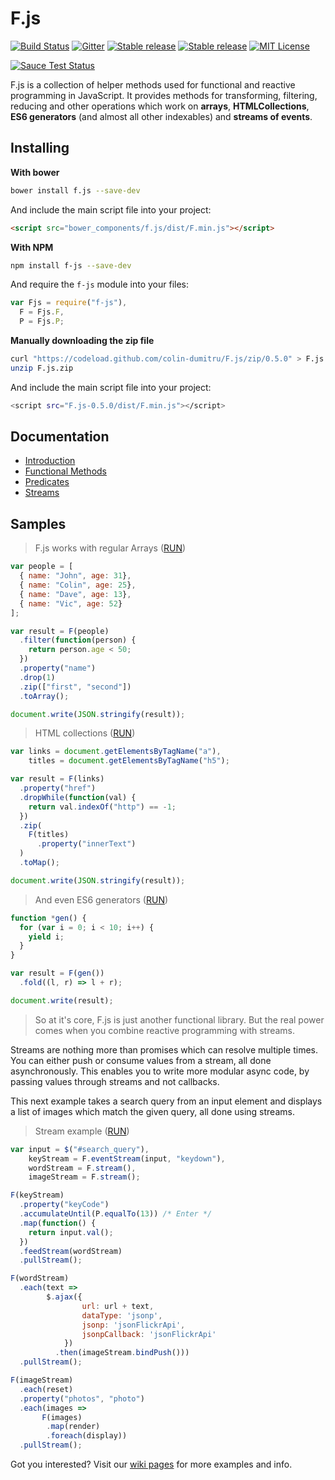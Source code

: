 # F.js

[![Build Status](https://travis-ci.org/colin-dumitru/F.js.svg)](https://travis-ci.org/colin-dumitru/F.js)
[![Gitter](https://badges.gitter.im/Join%20Chat.svg)](https://gitter.im/colin-dumitru/F.js?utm_source=badge&utm_medium=badge&utm_campaign=pr-badge&utm_content=badge)
[![Stable release](https://img.shields.io/bower/v/f.js.svg)](http://bower.io/search/?q=f.js)
[![Stable release](https://img.shields.io/npm/v/f-js.svg)](https://www.npmjs.com/package/f-js)
[![MIT License](https://img.shields.io/badge/license-MIT-blue.svg)](https://github.com/colin-dumitru/F.js/blob/master/LICENSE)

[![Sauce Test Status](https://saucelabs.com/browser-matrix/colindumitru.svg)](https://saucelabs.com/u/colindumitru)



F.js is a collection of helper methods used for functional and reactive programming
in JavaScript. It provides methods for transforming, filtering, reducing and
other operations which work on **arrays**, **HTMLCollections**, **ES6
generators** (and almost all other indexables) and **streams of events**.

## Installing

**With bower**
```bash
bower install f.js --save-dev
```

And include the main script file into your project:
```HTML
<script src="bower_components/f.js/dist/F.min.js"></script>
```

**With NPM**
```bash
npm install f-js --save-dev
```

And require the `f-js` module into your files:
```JavaScript
var Fjs = require("f-js"),
  F = Fjs.F,
  P = Fjs.P;
```

**Manually downloading the zip file**
```bash
curl "https://codeload.github.com/colin-dumitru/F.js/zip/0.5.0" > F.js.zip
unzip F.js.zip
```

And include the main script file into your project:
```bash
<script src="F.js-0.5.0/dist/F.min.js"></script>
```

## Documentation
* [Introduction](https://github.com/colin-dumitru/F.js/wiki)
* [Functional Methods](https://github.com/colin-dumitru/F.js/wiki/Functional)
* [Predicates](https://github.com/colin-dumitru/F.js/wiki/Predicates)
* [Streams](https://github.com/colin-dumitru/F.js/wiki/Streams)

## Samples

> F.js works with regular Arrays ([RUN](http://codepen.io/colin-dumitru/pen/GgNNmE))

```JavaScript
var people = [
  { name: "John", age: 31},
  { name: "Colin", age: 25},
  { name: "Dave", age: 13},
  { name: "Vic", age: 52}
];

var result = F(people)
  .filter(function(person) {
    return person.age < 50;
  })
  .property("name")
  .drop(1)
  .zip(["first", "second"])
  .toArray();

document.write(JSON.stringify(result));
```

> HTML collections ([RUN](http://codepen.io/colin-dumitru/pen/xbRRYw))

```JavaScript
var links = document.getElementsByTagName("a"),
    titles = document.getElementsByTagName("h5");

var result = F(links)
  .property("href")
  .dropWhile(function(val) {
    return val.indexOf("http") == -1;
  })
  .zip(
    F(titles)
      .property("innerText")
  )
  .toMap();

document.write(JSON.stringify(result));
```

> And even ES6 generators ([RUN](http://codepen.io/colin-dumitru/pen/xbRRjZ))

```JavaScript
function *gen() {
  for (var i = 0; i < 10; i++) {
    yield i;
  }
}

var result = F(gen())
  .fold((l, r) => l + r);

document.write(result);
```

> So at it's core, F.js is just another functional library. But the real power comes when you combine reactive programming with streams.

Streams are nothing more than promises which can resolve multiple times. You can either push or consume values from a stream, all done asynchronously. This enables you to write more modular async code, by passing values through streams and not callbacks.

This next example takes a search query from an input element and displays a list of images which match the given query, all done using streams.

> Stream example ([RUN](http://codepen.io/colin-dumitru/pen/XJNNPJ))

```JavaScript
var input = $("#search_query"),
    keyStream = F.eventStream(input, "keydown"),
    wordStream = F.stream(),
    imageStream = F.stream();

F(keyStream)
  .property("keyCode")
  .accumulateUntil(P.equalTo(13)) /* Enter */
  .map(function() {
    return input.val();
  })
  .feedStream(wordStream)
  .pullStream();

F(wordStream)
  .each(text =>
        $.ajax({
                url: url + text,
                dataType: 'jsonp',
                jsonp: 'jsonFlickrApi',
                jsonpCallback: 'jsonFlickrApi'
            })
          .then(imageStream.bindPush()))
  .pullStream();

F(imageStream)
  .each(reset)
  .property("photos", "photo")
  .each(images =>
       F(images)
        .map(render)
        .foreach(display))
  .pullStream();
```

Got you interested? Visit our [wiki pages](https://github.com/colin-dumitru/F.js/wiki) for more examples and info.
